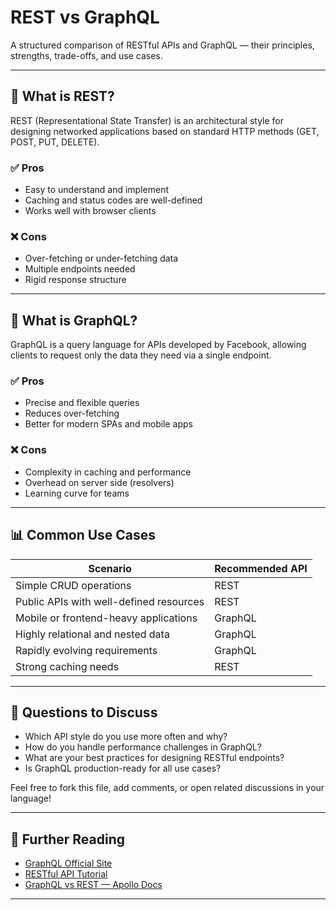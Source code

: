 ﻿# REST vs GraphQL

A structured comparison of RESTful APIs and GraphQL — their principles, strengths, trade-offs, and use cases.

---

## 🧱 What is REST?

REST (Representational State Transfer) is an architectural style for designing networked applications based on standard HTTP methods (GET, POST, PUT, DELETE).

### ✅ Pros
- Easy to understand and implement
- Caching and status codes are well-defined
- Works well with browser clients

### ❌ Cons
- Over-fetching or under-fetching data
- Multiple endpoints needed
- Rigid response structure

---

## 🔗 What is GraphQL?

GraphQL is a query language for APIs developed by Facebook, allowing clients to request only the data they need via a single endpoint.

### ✅ Pros
- Precise and flexible queries
- Reduces over-fetching
- Better for modern SPAs and mobile apps

### ❌ Cons
- Complexity in caching and performance
- Overhead on server side (resolvers)
- Learning curve for teams

---

## 📊 Common Use Cases

| Scenario                                      | Recommended API |
|----------------------------------------------|-----------------|
| Simple CRUD operations                       | REST            |
| Public APIs with well-defined resources      | REST            |
| Mobile or frontend-heavy applications        | GraphQL         |
| Highly relational and nested data            | GraphQL         |
| Rapidly evolving requirements                | GraphQL         |
| Strong caching needs                         | REST            |

---

## 🧠 Questions to Discuss

- Which API style do you use more often and why?
- How do you handle performance challenges in GraphQL?
- What are your best practices for designing RESTful endpoints?
- Is GraphQL production-ready for all use cases?

Feel free to fork this file, add comments, or open related discussions in your language!

---

## 🔗 Further Reading

- [GraphQL Official Site](https://graphql.org/)
- [RESTful API Tutorial](https://restfulapi.net/)
- [GraphQL vs REST — Apollo Docs](https://www.apollographql.com/docs/apollo-server/v2/api/graphql-vs-rest/)

---

<!--
EN: This content is part of the Creative Dev Hub multilingual platform.
-->
